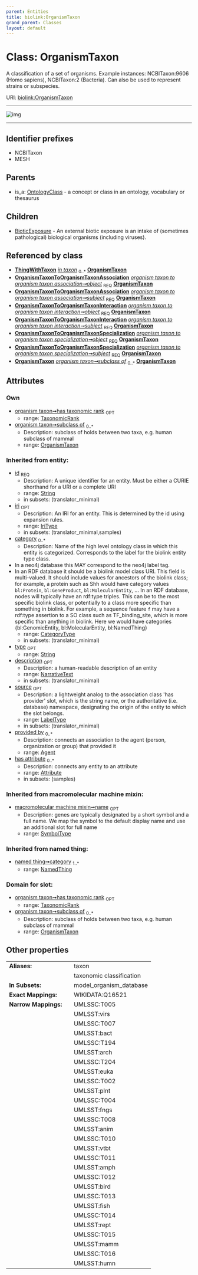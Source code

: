 ```yaml
---
parent: Entities
title: biolink:OrganismTaxon
grand_parent: Classes
layout: default
---
```


# Class: OrganismTaxon


A classification of a set of organisms. Example instances: NCBITaxon:9606 (Homo sapiens), NCBITaxon:2 (Bacteria). Can also be used to represent strains or subspecies.

URI: [biolink:OrganismTaxon](https://w3id.org/biolink/vocab/OrganismTaxon)


---

![img](http://yuml.me/diagram/nofunky;dir:TB/class/[ThingWithTaxon],[TaxonomicRank],[OrganismTaxonToOrganismTaxonSpecialization],[OrganismTaxonToOrganismTaxonInteraction],[OrganismTaxonToOrganismTaxonAssociation],[OrganismTaxon]%3Csubclass%20of%200..%2A-%20[OrganismTaxon%7Cid(i):string;iri(i):iri_type%20%3F;type(i):string%20%3F;name(i):label_type%20%3F;description(i):narrative_text%20%3F;source(i):label_type%20%3F],[TaxonomicRank]%3Chas%20taxonomic%20rank%200..1-%20[OrganismTaxon],[ThingWithTaxon]-%20in%20taxon%200..%2A%3E[OrganismTaxon],[OrganismTaxonToOrganismTaxonAssociation]-%20object%201..1%3E[OrganismTaxon],[OrganismTaxonToOrganismTaxonAssociation]-%20subject%201..1%3E[OrganismTaxon],[OrganismTaxonToOrganismTaxonInteraction]-%20object%201..1%3E[OrganismTaxon],[OrganismTaxonToOrganismTaxonInteraction]-%20subject%201..1%3E[OrganismTaxon],[OrganismTaxonToOrganismTaxonSpecialization]-%20object%201..1%3E[OrganismTaxon],[OrganismTaxonToOrganismTaxonSpecialization]-%20subject%201..1%3E[OrganismTaxon],[OrganismTaxon]%5E-[BioticExposure],[OntologyClass]%5E-[OrganismTaxon],[OntologyClass],[NamedThing],[BioticExposure],[Attribute],[Agent])

---


## Identifier prefixes

 * NCBITaxon
 * MESH

## Parents

 *  is_a: [OntologyClass](OntologyClass.md) - a concept or class in an ontology, vocabulary or thesaurus

## Children

 * [BioticExposure](BioticExposure.md) - An external biotic exposure is an intake of (sometimes pathological) biological organisms (including viruses).

## Referenced by class

 *  **[ThingWithTaxon](ThingWithTaxon.md)** *[in taxon](in_taxon.md)*  <sub>0..*</sub>  **[OrganismTaxon](OrganismTaxon.md)**
 *  **[OrganismTaxonToOrganismTaxonAssociation](OrganismTaxonToOrganismTaxonAssociation.md)** *[organism taxon to organism taxon association➞object](organism_taxon_to_organism_taxon_association_object.md)*  <sub>REQ</sub>  **[OrganismTaxon](OrganismTaxon.md)**
 *  **[OrganismTaxonToOrganismTaxonAssociation](OrganismTaxonToOrganismTaxonAssociation.md)** *[organism taxon to organism taxon association➞subject](organism_taxon_to_organism_taxon_association_subject.md)*  <sub>REQ</sub>  **[OrganismTaxon](OrganismTaxon.md)**
 *  **[OrganismTaxonToOrganismTaxonInteraction](OrganismTaxonToOrganismTaxonInteraction.md)** *[organism taxon to organism taxon interaction➞object](organism_taxon_to_organism_taxon_interaction_object.md)*  <sub>REQ</sub>  **[OrganismTaxon](OrganismTaxon.md)**
 *  **[OrganismTaxonToOrganismTaxonInteraction](OrganismTaxonToOrganismTaxonInteraction.md)** *[organism taxon to organism taxon interaction➞subject](organism_taxon_to_organism_taxon_interaction_subject.md)*  <sub>REQ</sub>  **[OrganismTaxon](OrganismTaxon.md)**
 *  **[OrganismTaxonToOrganismTaxonSpecialization](OrganismTaxonToOrganismTaxonSpecialization.md)** *[organism taxon to organism taxon specialization➞object](organism_taxon_to_organism_taxon_specialization_object.md)*  <sub>REQ</sub>  **[OrganismTaxon](OrganismTaxon.md)**
 *  **[OrganismTaxonToOrganismTaxonSpecialization](OrganismTaxonToOrganismTaxonSpecialization.md)** *[organism taxon to organism taxon specialization➞subject](organism_taxon_to_organism_taxon_specialization_subject.md)*  <sub>REQ</sub>  **[OrganismTaxon](OrganismTaxon.md)**
 *  **[OrganismTaxon](OrganismTaxon.md)** *[organism taxon➞subclass of](organism_taxon_subclass_of.md)*  <sub>0..*</sub>  **[OrganismTaxon](OrganismTaxon.md)**

## Attributes


### Own

 * [organism taxon➞has taxonomic rank](organism_taxon_has_taxonomic_rank.md)  <sub>OPT</sub>
    * range: [TaxonomicRank](TaxonomicRank.md)
 * [organism taxon➞subclass of](organism_taxon_subclass_of.md)  <sub>0..*</sub>
    * Description: subclass of holds between two taxa, e.g. human subclass of mammal
    * range: [OrganismTaxon](OrganismTaxon.md)

### Inherited from entity:

 * [id](id.md)  <sub>REQ</sub>
    * Description: A unique identifier for an entity. Must be either a CURIE shorthand for a URI or a complete URI
    * range: [String](types/String.md)
    * in subsets: (translator_minimal)
 * [iri](iri.md)  <sub>OPT</sub>
    * Description: An IRI for an entity. This is determined by the id using expansion rules.
    * range: [IriType](types/IriType.md)
    * in subsets: (translator_minimal,samples)
 * [category](category.md)  <sub>0..*</sub>
    * Description: Name of the high level ontology class in which this entity is categorized. Corresponds to the label for the biolink entity type class.
 * In a neo4j database this MAY correspond to the neo4j label tag.
 * In an RDF database it should be a biolink model class URI.
This field is multi-valued. It should include values for ancestors of the biolink class; for example, a protein such as Shh would have category values `bl:Protein`, `bl:GeneProduct`, `bl:MolecularEntity`, ...
In an RDF database, nodes will typically have an rdf:type triples. This can be to the most specific biolink class, or potentially to a class more specific than something in biolink. For example, a sequence feature `f` may have a rdf:type assertion to a SO class such as TF_binding_site, which is more specific than anything in biolink. Here we would have categories {bl:GenomicEntity, bl:MolecularEntity, bl:NamedThing}
    * range: [CategoryType](types/CategoryType.md)
    * in subsets: (translator_minimal)
 * [type](type.md)  <sub>OPT</sub>
    * range: [String](types/String.md)
 * [description](description.md)  <sub>OPT</sub>
    * Description: a human-readable description of an entity
    * range: [NarrativeText](types/NarrativeText.md)
    * in subsets: (translator_minimal)
 * [source](source.md)  <sub>OPT</sub>
    * Description: a lightweight analog to the association class 'has provider' slot, which is the string name, or the authoritative (i.e. database) namespace, designating the origin of the entity to which the slot belongs.
    * range: [LabelType](types/LabelType.md)
    * in subsets: (translator_minimal)
 * [provided by](provided_by.md)  <sub>0..*</sub>
    * Description: connects an association to the agent (person, organization or group) that provided it
    * range: [Agent](Agent.md)
 * [has attribute](has_attribute.md)  <sub>0..*</sub>
    * Description: connects any entity to an attribute
    * range: [Attribute](Attribute.md)
    * in subsets: (samples)

### Inherited from macromolecular machine mixin:

 * [macromolecular machine mixin➞name](macromolecular_machine_mixin_name.md)  <sub>OPT</sub>
    * Description: genes are typically designated by a short symbol and a full name. We map the symbol to the default display name and use an additional slot for full name
    * range: [SymbolType](types/SymbolType.md)

### Inherited from named thing:

 * [named thing➞category](named_thing_category.md)  <sub>1..*</sub>
    * range: [NamedThing](NamedThing.md)

### Domain for slot:

 * [organism taxon➞has taxonomic rank](organism_taxon_has_taxonomic_rank.md)  <sub>OPT</sub>
    * range: [TaxonomicRank](TaxonomicRank.md)
 * [organism taxon➞subclass of](organism_taxon_subclass_of.md)  <sub>0..*</sub>
    * Description: subclass of holds between two taxa, e.g. human subclass of mammal
    * range: [OrganismTaxon](OrganismTaxon.md)

## Other properties

|  |  |  |
| --- | --- | --- |
| **Aliases:** | | taxon |
|  | | taxonomic classification |
| **In Subsets:** | | model_organism_database |
| **Exact Mappings:** | | WIKIDATA:Q16521 |
| **Narrow Mappings:** | | UMLSSC:T005 |
|  | | UMLSST:virs |
|  | | UMLSSC:T007 |
|  | | UMLSST:bact |
|  | | UMLSSC:T194 |
|  | | UMLSST:arch |
|  | | UMLSSC:T204 |
|  | | UMLSST:euka |
|  | | UMLSSC:T002 |
|  | | UMLSST:plnt |
|  | | UMLSSC:T004 |
|  | | UMLSST:fngs |
|  | | UMLSSC:T008 |
|  | | UMLSST:anim |
|  | | UMLSSC:T010 |
|  | | UMLSST:vtbt |
|  | | UMLSSC:T011 |
|  | | UMLSST:amph |
|  | | UMLSSC:T012 |
|  | | UMLSST:bird |
|  | | UMLSSC:T013 |
|  | | UMLSST:fish |
|  | | UMLSSC:T014 |
|  | | UMLSST:rept |
|  | | UMLSSC:T015 |
|  | | UMLSST:mamm |
|  | | UMLSSC:T016 |
|  | | UMLSST:humn |

